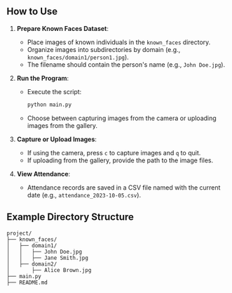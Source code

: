 ## How to Use

1. **Prepare Known Faces Dataset**:
   - Place images of known individuals in the `known_faces` directory.
   - Organize images into subdirectories by domain (e.g., `known_faces/domain1/person1.jpg`).
   - The filename should contain the person's name (e.g., `John Doe.jpg`).

2. **Run the Program**:
   - Execute the script:
     ```bash
     python main.py
     ```
   - Choose between capturing images from the camera or uploading images from the gallery.

3. **Capture or Upload Images**:
   - If using the camera, press `c` to capture images and `q` to quit.
   - If uploading from the gallery, provide the path to the image files.

4. **View Attendance**:
   - Attendance records are saved in a CSV file named with the current date (e.g., `attendance_2023-10-05.csv`).

## Example Directory Structure

```
project/
├── known_faces/
│   ├── domain1/
│   │   ├── John Doe.jpg
│   │   ├── Jane Smith.jpg
│   ├── domain2/
│       ├── Alice Brown.jpg
├── main.py
├── README.md
